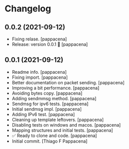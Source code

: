 Changelog
=========


0.0.2 (2021-09-12)
------------------
- Fixing relase. [pappacena]
- Release: version 0.0.1 🚀 [pappacena]


0.0.1 (2021-09-12)
------------------
- Readme info. [pappacena]
- Fixing import. [pappacena]
- Better documentation on packet sending. [pappacena]
- Improving a bit performance. [pappacena]
- Avoiding bytes copy. [pappacena]
- Adding sendmmsg method. [pappacena]
- Sendmsg for ipv6 tests. [pappacena]
- Initial sendmsg impl. [pappacena]
- Adding IPv6 test. [pappacena]
- Cleaning up template leftovers. [pappacena]
- Disabling tests on windows and macos. [pappacena]
- Mapping structures and initial tests. [pappacena]
- ✅ Ready to clone and code. [pappacena]
- Initial commit. [Thiago F Pappacena]


